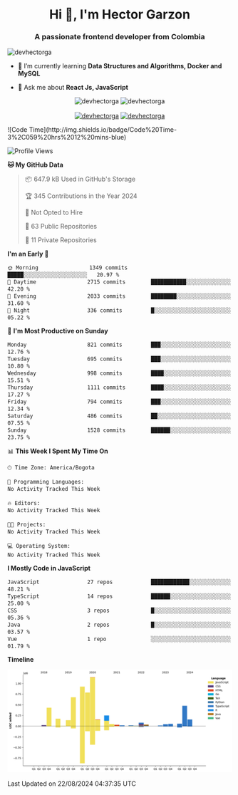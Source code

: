 <h1 align="center">Hi 👋, I'm Hector Garzon</h1>
<h3 align="center">A passionate frontend developer from Colombia</h3>

<p align="left"> <img src="https://komarev.com/ghpvc/?username=devhectorga" alt="devhectorga" /> </p>

- 🌱 I’m currently learning **Data Structures and Algorithms, Docker and MySQL**

- 💬 Ask me about **React Js, JavaScript**

<p align="center"> <img src="https://github-readme-stats.vercel.app/api?username=devhectorga&count_private=true&show_icons=true" alt="devhectorga" /> <img src="https://github-readme-stats.vercel.app/api/top-langs/?username=devhectorga&layout=compact" alt="devhectorga" /></p>

<p align="center">
<a href="https://twitter.com/devhectorga" target="blank"><img align="center" src="https://cdn.jsdelivr.net/npm/simple-icons@3.0.1/icons/twitter.svg" alt="devhectorga" height="20" width="20" /></a>
<a href="https://linkedin.com/in/devhectorga" target="blank"><img align="center" src="https://cdn.jsdelivr.net/npm/simple-icons@3.0.1/icons/linkedin.svg" alt="devhectorga" height="20" width="20" /></a>
</p>
<!--START_SECTION:waka-->
![Code Time](http://img.shields.io/badge/Code%20Time-3%2C059%20hrs%2012%20mins-blue)

![Profile Views](http://img.shields.io/badge/Profile%20Views-0-blue)

**🐱 My GitHub Data** 

> 📦 647.9 kB Used in GitHub's Storage 
 > 
> 🏆 345 Contributions in the Year 2024
 > 
> 🚫 Not Opted to Hire
 > 
> 📜 63 Public Repositories 
 > 
> 🔑 11 Private Repositories 
 > 
**I'm an Early 🐤** 

```text
🌞 Morning                1349 commits        █████░░░░░░░░░░░░░░░░░░░░   20.97 % 
🌆 Daytime                2715 commits        ███████████░░░░░░░░░░░░░░   42.20 % 
🌃 Evening                2033 commits        ████████░░░░░░░░░░░░░░░░░   31.60 % 
🌙 Night                  336 commits         █░░░░░░░░░░░░░░░░░░░░░░░░   05.22 % 
```
📅 **I'm Most Productive on Sunday** 

```text
Monday                   821 commits         ███░░░░░░░░░░░░░░░░░░░░░░   12.76 % 
Tuesday                  695 commits         ███░░░░░░░░░░░░░░░░░░░░░░   10.80 % 
Wednesday                998 commits         ████░░░░░░░░░░░░░░░░░░░░░   15.51 % 
Thursday                 1111 commits        ████░░░░░░░░░░░░░░░░░░░░░   17.27 % 
Friday                   794 commits         ███░░░░░░░░░░░░░░░░░░░░░░   12.34 % 
Saturday                 486 commits         ██░░░░░░░░░░░░░░░░░░░░░░░   07.55 % 
Sunday                   1528 commits        ██████░░░░░░░░░░░░░░░░░░░   23.75 % 
```


📊 **This Week I Spent My Time On** 

```text
🕑︎ Time Zone: America/Bogota

💬 Programming Languages: 
No Activity Tracked This Week

🔥 Editors: 
No Activity Tracked This Week

🐱‍💻 Projects: 
No Activity Tracked This Week

💻 Operating System: 
No Activity Tracked This Week
```

**I Mostly Code in JavaScript** 

```text
JavaScript               27 repos            ████████████░░░░░░░░░░░░░   48.21 % 
TypeScript               14 repos            ██████░░░░░░░░░░░░░░░░░░░   25.00 % 
CSS                      3 repos             █░░░░░░░░░░░░░░░░░░░░░░░░   05.36 % 
Java                     2 repos             █░░░░░░░░░░░░░░░░░░░░░░░░   03.57 % 
Vue                      1 repo              ░░░░░░░░░░░░░░░░░░░░░░░░░   01.79 % 
```



**Timeline**

![Lines of Code chart](https://raw.githubusercontent.com/devHectorGa/devHectorGa/master/assets/bar_graph.png)


 Last Updated on 22/08/2024 04:37:35 UTC
<!--END_SECTION:waka-->
